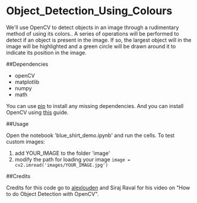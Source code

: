 # Object_Detection_Using_Colours

We'll use OpenCV to detect objects in an image through a rudimentary method of using its colors.. A series of operations will be performed to detect if an object is present in the image. If so, the largest object will in the image will be highlighted and a green circle will be drawn around it to indicate its position in the image.

##Dependencies

* openCV
* matplotlib
* numpy
* math

You can use [pip](https://pip.pypa.io/en/stable/) to install any missing dependencies. And you can install OpenCV using
[this](http://docs.opencv.org/2.4/doc/tutorials/introduction/table_of_content_introduction/table_of_content_introduction.html) 
guide.

##Usage

Open the notebook 'blue_shirt_demo.ipynb' and run the cells.
To test custom images:
1. add YOUR_IMAGE to the folder 'image'
2. modify the path for loading your image `image = cv2.imread('images/YOUR_IMAGE.jpg')`


##Credits

Credits for this code go to [alexlouden](https://github.com/alexlouden/strawberries/blob/master/Strawberry%20working.ipynb) and Siraj Raval for his video on "How to do Object Detection with OpenCV".
